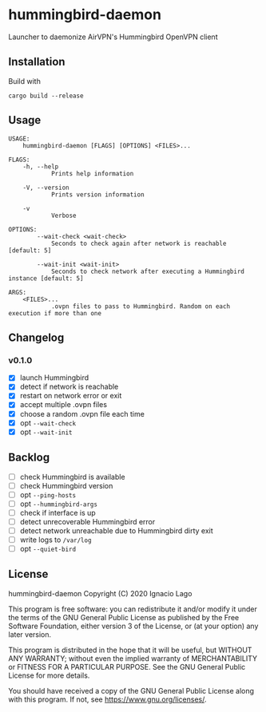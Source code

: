 # hummingbird-daemon

Launcher to daemonize AirVPN's Hummingbird OpenVPN client

## Installation

Build with

```
cargo build --release
```

## Usage

```
USAGE:
    hummingbird-daemon [FLAGS] [OPTIONS] <FILES>...

FLAGS:
    -h, --help
            Prints help information

    -V, --version
            Prints version information

    -v
            Verbose

OPTIONS:
        --wait-check <wait-check>
            Seconds to check again after network is reachable [default: 5]

        --wait-init <wait-init>
            Seconds to check network after executing a Hummingbird instance [default: 5]

ARGS:
    <FILES>...
            .ovpn files to pass to Hummingbird. Random on each execution if more than one
```

## Changelog

### v0.1.0

- [x] launch Hummingbird
- [x] detect if network is reachable
- [x] restart on network error or exit
- [x] accept multiple .ovpn files
- [x] choose a random .ovpn file each time
- [x] opt `--wait-check`
- [x] opt `--wait-init`

## Backlog

- [ ] check Hummingbird is available
- [ ] check Hummingbird version
- [ ] opt `--ping-hosts`
- [ ] opt `--hummingbird-args`
- [ ] check if interface is up
- [ ] detect unrecoverable Hummingbird error
- [ ] detect network unreachable due to Hummingbird dirty exit
- [ ] write logs to `/var/log`
- [ ] opt `--quiet-bird`

## License

hummingbird-daemon
Copyright (C) 2020 Ignacio Lago

This program is free software: you can redistribute it and/or modify
it under the terms of the GNU General Public License as published by
the Free Software Foundation, either version 3 of the License, or
(at your option) any later version.

This program is distributed in the hope that it will be useful,
but WITHOUT ANY WARRANTY; without even the implied warranty of
MERCHANTABILITY or FITNESS FOR A PARTICULAR PURPOSE. See the
GNU General Public License for more details.

You should have received a copy of the GNU General Public License
along with this program. If not, see <https://www.gnu.org/licenses/>.
